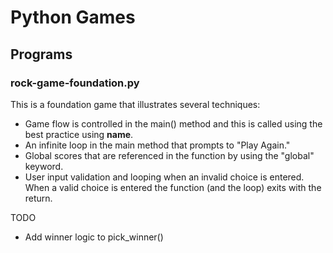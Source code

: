 # Python Games

## Programs

### rock-game-foundation.py
This is a foundation game that illustrates several techniques:

* Game flow is controlled in the main() method and this is called using the best practice using __name__.
* An infinite loop in the main method that prompts to "Play Again."
* Global scores that are referenced in the function by
using the "global" keyword.
* User input validation and looping when an invalid choice is entered.  When a valid choice is entered the function (and the loop) exits with the return.

TODO
* Add winner logic to pick_winner() 
